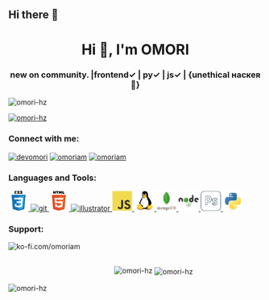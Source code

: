 ## Hi there 👋

<h1 align="center">Hi 👋, I'm OMORI</h1>
<h3 align="center">new on community. |frontend✓ | py✓ | js✓ | {unethical ʜacĸeʀ 👾}</h3>

<p align="left"> <img src="https://komarev.com/ghpvc/?username=omori-hz&label=Profile%20views&color=0e75b6&style=flat" alt="omori-hz" /> </p>

<p align="left"> <a href="https://github.com/ryo-ma/github-profile-trophy"><img src="https://github-profile-trophy.vercel.app/?username=omori-hz" alt="omori-hz" /></a> </p>

<h3 align="left">Connect with me:</h3>
<p align="left">
<a href="https://dev.to/devomori" target="blank"><img align="center" src="https://raw.githubusercontent.com/rahuldkjain/github-profile-readme-generator/master/src/images/icons/Social/devto.svg" alt="devomori" height="30" width="40" /></a>
<a href="https://twitter.com/omoriam" target="blank"><img align="center" src="https://raw.githubusercontent.com/rahuldkjain/github-profile-readme-generator/master/src/images/icons/Social/twitter.svg" alt="omoriam" height="30" width="40" /></a>
<a href="https://discord.gg/omoriam" target="blank"><img align="center" src="https://raw.githubusercontent.com/rahuldkjain/github-profile-readme-generator/master/src/images/icons/Social/discord.svg" alt="omoriam" height="30" width="40" /></a>
</p>

<h3 align="left">Languages and Tools:</h3>
<p align="left"> <a href="https://www.w3schools.com/css/" target="_blank" rel="noreferrer"> <img src="https://raw.githubusercontent.com/devicons/devicon/master/icons/css3/css3-original-wordmark.svg" alt="css3" width="40" height="40"/> </a> <a href="https://git-scm.com/" target="_blank" rel="noreferrer"> <img src="https://www.vectorlogo.zone/logos/git-scm/git-scm-icon.svg" alt="git" width="40" height="40"/> </a> <a href="https://www.w3.org/html/" target="_blank" rel="noreferrer"> <img src="https://raw.githubusercontent.com/devicons/devicon/master/icons/html5/html5-original-wordmark.svg" alt="html5" width="40" height="40"/> </a> <a href="https://www.adobe.com/in/products/illustrator.html" target="_blank" rel="noreferrer"> <img src="https://www.vectorlogo.zone/logos/adobe_illustrator/adobe_illustrator-icon.svg" alt="illustrator" width="40" height="40"/> </a> <a href="https://developer.mozilla.org/en-US/docs/Web/JavaScript" target="_blank" rel="noreferrer"> <img src="https://raw.githubusercontent.com/devicons/devicon/master/icons/javascript/javascript-original.svg" alt="javascript" width="40" height="40"/> </a> <a href="https://www.linux.org/" target="_blank" rel="noreferrer"> <img src="https://raw.githubusercontent.com/devicons/devicon/master/icons/linux/linux-original.svg" alt="linux" width="40" height="40"/> </a> <a href="https://www.mongodb.com/" target="_blank" rel="noreferrer"> <img src="https://raw.githubusercontent.com/devicons/devicon/master/icons/mongodb/mongodb-original-wordmark.svg" alt="mongodb" width="40" height="40"/> </a> <a href="https://nodejs.org" target="_blank" rel="noreferrer"> <img src="https://raw.githubusercontent.com/devicons/devicon/master/icons/nodejs/nodejs-original-wordmark.svg" alt="nodejs" width="40" height="40"/> </a> <a href="https://www.photoshop.com/en" target="_blank" rel="noreferrer"> <img src="https://raw.githubusercontent.com/devicons/devicon/master/icons/photoshop/photoshop-line.svg" alt="photoshop" width="40" height="40"/> </a> <a href="https://www.python.org" target="_blank" rel="noreferrer"> <img src="https://raw.githubusercontent.com/devicons/devicon/master/icons/python/python-original.svg" alt="python" width="40" height="40"/> </a> </p>

<h3 align="left">Support:</h3>
<p><a href="https://ko-fi.com/ko-fi.com/omoriam"> <img align="left" src="https://cdn.ko-fi.com/cdn/kofi3.png?v=3" height="50" width="210" alt="ko-fi.com/omoriam" /></a></p><br><br>

<p><img align="left" src="https://github-readme-stats.vercel.app/api/top-langs?username=omori-hz&show_icons=true&locale=en&layout=compact" alt="omori-hz" /></p>

<p>&nbsp;<img align="center" src="https://github-readme-stats.vercel.app/api?username=omori-hz&show_icons=true&locale=en" alt="omori-hz" /></p>

<p><img align="center" src="https://github-readme-streak-stats.herokuapp.com/?user=omori-hz&" alt="omori-hz" /></p>
